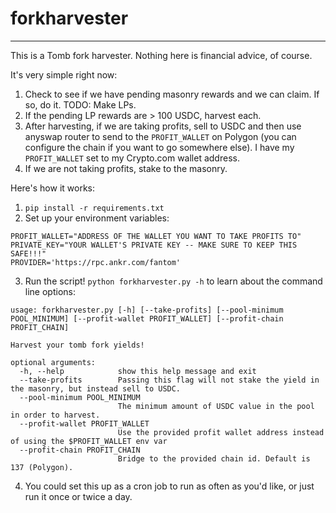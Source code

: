 # forkharvester
---

This is a Tomb fork harvester. Nothing here is financial advice, of course.

It's very simple right now:

1. Check to see if we have pending masonry rewards and we can claim. If so, do it. TODO: Make LPs.
1. If the pending LP rewards are > 100 USDC, harvest each.
1. After harvesting, if we are taking profits, sell to USDC and then use anyswap router to send to the `PROFIT_WALLET` on Polygon (you can configure the chain if you want to go somewhere else). I have my `PROFIT_WALLET` set to my Crypto.com wallet address.
1. If we are not taking profits, stake to the masonry.

Here's how it works:

1. `pip install -r requirements.txt`
2. Set up your environment variables:
```ADDRESS="WALLET_ADDRESS"
PROFIT_WALLET="ADDRESS OF THE WALLET YOU WANT TO TAKE PROFITS TO"
PRIVATE_KEY="YOUR WALLET'S PRIVATE KEY -- MAKE SURE TO KEEP THIS SAFE!!!"
PROVIDER='https://rpc.ankr.com/fantom'
``` 
3. Run the script! `python forkharvester.py -h` to learn about the command line options:
```
usage: forkharvester.py [-h] [--take-profits] [--pool-minimum POOL_MINIMUM] [--profit-wallet PROFIT_WALLET] [--profit-chain PROFIT_CHAIN]

Harvest your tomb fork yields!

optional arguments:
  -h, --help            show this help message and exit
  --take-profits        Passing this flag will not stake the yield in the masonry, but instead sell to USDC.
  --pool-minimum POOL_MINIMUM
                        The minimum amount of USDC value in the pool in order to harvest.
  --profit-wallet PROFIT_WALLET
                        Use the provided profit wallet address instead of using the $PROFIT_WALLET env var
  --profit-chain PROFIT_CHAIN
                        Bridge to the provided chain id. Default is 137 (Polygon).
```
4. You could set this up as a cron job to run as often as you'd like, or just run it once or twice a day.